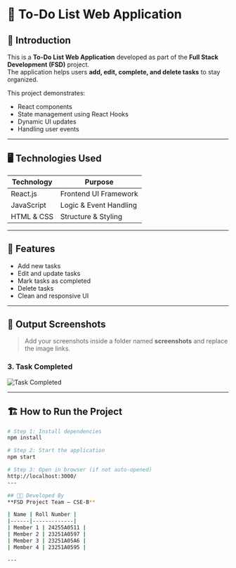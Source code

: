 # 📝 To-Do List Web Application

## 📌 Introduction
This is a **To-Do List Web Application** developed as part of the **Full Stack Development (FSD)** project.  
The application helps users **add, edit, complete, and delete tasks** to stay organized.

This project demonstrates:
- React components
- State management using React Hooks
- Dynamic UI updates
- Handling user events

---

## 🖥️ Technologies Used
| Technology | Purpose |
|-----------|----------|
| React.js  | Frontend UI Framework |
| JavaScript | Logic & Event Handling |
| HTML & CSS | Structure & Styling |

---

## 🚀 Features
- Add new tasks
- Edit and update tasks
- Mark tasks as completed
- Delete tasks
- Clean and responsive UI

---

## 📸 Output Screenshots

> Add your screenshots inside a folder named **screenshots** and replace the image links.



### 3. Task Completed
![Task Completed](.C:\Users\HP\OneDrive\Desktop\To-do_List.jpg)

---

## 🏗️ How to Run the Project

```bash
# Step 1: Install dependencies
npm install

# Step 2: Start the application
npm start

# Step 3: Open in browser (if not auto-opened)
http://localhost:3000/
---

## 👩‍💻 Developed By  
**FSD Project Team – CSE-B**

| Name | Roll Number |
|------|-------------|
| Member 1 | 24255A0511 |
| Member 2 | 23251A0597 |
| Member 3 | 23251A05A6 |
| Member 4 | 23251A0595 |

---
